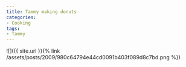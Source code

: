 ```yaml
---
title: Tammy making donuts
categories:
- Cooking
tags:
- Tammy
---
```


![]({{ site.url }}{% link /assets/posts/2009/980c64794e44cd0091b403f089d8c7bd.png %})
